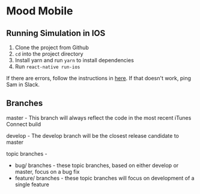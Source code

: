 # Mood Mobile
## Running Simulation in IOS
1. Clone the project from Github
2. `cd` into the project directory
3. Install yarn and run `yarn` to install dependencies
4. Run `react-native run-ios`

If there are errors, follow the instructions in [here](https://github.com/SamRond/mood_mobile/issues/14). If that doesn't work, ping Sam in Slack.

## Branches
master - This branch will always reflect the code in the most recent iTunes Connect build

develop - The develop branch will be the closest release candidate to master

topic branches -
- bug/ branches - these topic branches, based on either develop or master, focus on a bug fix
- feature/ branches - these topic branches will focus on development of a single feature
